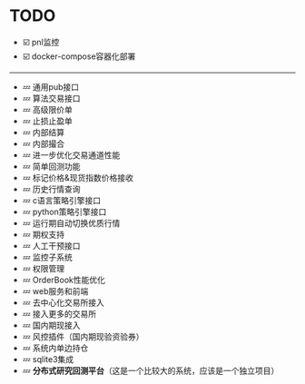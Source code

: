 # TODO
* ☑️ pnl监控
* ☑️ docker-compose容器化部署
---
* 💤 通用pub接口
* 💤 算法交易接口
* 💤 高级限价单
* 💤 止损止盈单
* 💤 内部结算
* 💤 内部撮合
* 💤 进一步优化交易通道性能
* 💤 简单回测功能
* 💤 标记价格&现货指数价格接收
* 💤 历史行情查询
* 💤 c语言策略引擎接口
* 💤 python策略引擎接口
* 💤 运行期自动切换优质行情
* 💤 期权支持
* 💤 人工干预接口
* 💤 监控子系统
* 💤 权限管理
* 💤 OrderBook性能优化
* 💤 web服务和前端 
* 💤 去中心化交易所接入
* 💤 接入更多的交易所
* 💤 国内期现接入
* 💤 风控插件（国内期现验资验券）
* 💤 系统内单边持仓 
* 💤 sqlite3集成
* 💤 **分布式研究回测平台**（这是一个比较大的系统，应该是一个独立项目）

